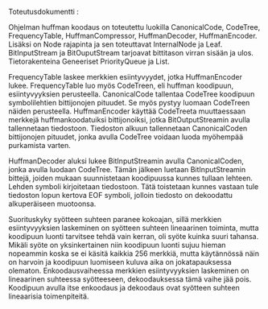 Toteutusdokumentti :


Ohjelman huffman koodaus on toteutettu luokilla CanonicalCode, CodeTree, FrequencyTable, HuffmanCompressor, HuffmanDecoder, HuffmanEncoder. Lisäksi on Node rajapinta ja sen toteuttavat InternalNode ja Leaf. BitInputStream ja BitOuputStream tarjoavat bittitason virran sisään ja ulos. Tietorakenteina Geneeriset PriorityQueue ja List.

FrequencyTable laskee merkkien esiintyvyydet, jotka HuffmanEncoder lukee. FrequencyTable luo myös CodeTreen, eli huffman koodipuun, esiintyvyyksien perusteella. CanonicalCode tallentaa CodeTree koodipuun symbolilehtien bittijonojen pituudet. Se myös pystyy luomaan CodeTreen näiden perusteella. HuffmanEncoder käyttää CodeTreeta muuttaessaan merkkejä huffmankoodatuiksi bittijonoiksi, jotka BitOutputStreamin avulla tallennetaan tiedostoon. Tiedoston alkuun tallennetaan CanonicalCoden bittijonojen pituudet, jonka avulla CodeTree voidaan luoda myöhempää purkamista varten. 

HuffmanDecoder aluksi lukee BitInputStreamin avulla CanonicalCoden, jonka avulla luodaan CodeTree. Tämän jälkeen luetaan BitInputStreamin bittejä, joiden mukaan suunnistetaan koodipuussa kunnes tullaan lehteen. Lehden symboli kirjoitetaan tiedostoon. Tätä toistetaan kunnes vastaan tule tiedoston lopun kertova EOF symboli, jolloin tiedosto on dekoodattu alkuperäiseen muotoonsa.


Suorituskyky syötteen suhteen paranee kokoajan, sillä merkkien esiintyvyyksien laskeminen on syötteen suhteen lineaarinen toiminta, mutta koodipuun luonti tarvitsee tehdä vain kerran, oli syöte kuinka suuri tahansa. Mikäli syöte on yksinkertainen niin koodipuun luonti sujuu hieman nopeammin koska se ei käsitä kaikkia 256 merkkiä, mutta käytännössä näin on harvoin ja koodipuun luomiseen kuluva aika on jokatapauksessa olematon. Enkoodausvaiheessa merkkien esiintyvyyksien laskeminen on lineaarinen suhteessa syötteeseen, dekoodauksessa tämä vaihe jää pois. Koodipuun avulla itse enkoodaus ja dekoodaus ovat syötteen suhteen lineaarisia toimenpiteitä. 
